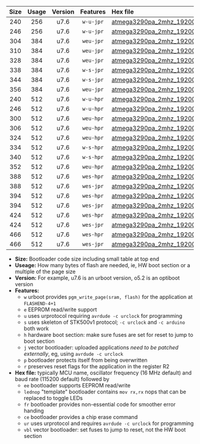 |Size|Usage|Version|Features|Hex file|
|:-:|:-:|:-:|:-:|:--|
|240|256|u7.6|`w-u-jpr`|[atmega3290pa_2mhz_19200bps_ur_vbl.hex](https://raw.githubusercontent.com/stefanrueger/urboot/main/atmega3290pa_2mhz_19200bps_ur_vbl.hex)|
|246|256|u7.6|`w-u-jpr`|[atmega3290pa_2mhz_19200bps_lednop_ur_vbl.hex](https://raw.githubusercontent.com/stefanrueger/urboot/main/atmega3290pa_2mhz_19200bps_lednop_ur_vbl.hex)|
|304|384|u7.6|`weu-jpr`|[atmega3290pa_2mhz_19200bps_ee_ur_vbl.hex](https://raw.githubusercontent.com/stefanrueger/urboot/main/atmega3290pa_2mhz_19200bps_ee_ur_vbl.hex)|
|310|384|u7.6|`weu-jpr`|[atmega3290pa_2mhz_19200bps_ee_lednop_ur_vbl.hex](https://raw.githubusercontent.com/stefanrueger/urboot/main/atmega3290pa_2mhz_19200bps_ee_lednop_ur_vbl.hex)|
|328|384|u7.6|`weu-jpr`|[atmega3290pa_2mhz_19200bps_ee_lednop_fr_ur_vbl.hex](https://raw.githubusercontent.com/stefanrueger/urboot/main/atmega3290pa_2mhz_19200bps_ee_lednop_fr_ur_vbl.hex)|
|338|384|u7.6|`w-s-jpr`|[atmega3290pa_2mhz_19200bps_vbl.hex](https://raw.githubusercontent.com/stefanrueger/urboot/main/atmega3290pa_2mhz_19200bps_vbl.hex)|
|344|384|u7.6|`w-s-jpr`|[atmega3290pa_2mhz_19200bps_lednop_vbl.hex](https://raw.githubusercontent.com/stefanrueger/urboot/main/atmega3290pa_2mhz_19200bps_lednop_vbl.hex)|
|356|384|u7.6|`weu-jpr`|[atmega3290pa_2mhz_19200bps_ee_lednop_fr_ce_ur_vbl.hex](https://raw.githubusercontent.com/stefanrueger/urboot/main/atmega3290pa_2mhz_19200bps_ee_lednop_fr_ce_ur_vbl.hex)|
|240|512|u7.6|`w-u-hpr`|[atmega3290pa_2mhz_19200bps_ur.hex](https://raw.githubusercontent.com/stefanrueger/urboot/main/atmega3290pa_2mhz_19200bps_ur.hex)|
|246|512|u7.6|`w-u-hpr`|[atmega3290pa_2mhz_19200bps_lednop_ur.hex](https://raw.githubusercontent.com/stefanrueger/urboot/main/atmega3290pa_2mhz_19200bps_lednop_ur.hex)|
|300|512|u7.6|`weu-hpr`|[atmega3290pa_2mhz_19200bps_ee_ur.hex](https://raw.githubusercontent.com/stefanrueger/urboot/main/atmega3290pa_2mhz_19200bps_ee_ur.hex)|
|306|512|u7.6|`weu-hpr`|[atmega3290pa_2mhz_19200bps_ee_lednop_ur.hex](https://raw.githubusercontent.com/stefanrueger/urboot/main/atmega3290pa_2mhz_19200bps_ee_lednop_ur.hex)|
|324|512|u7.6|`weu-hpr`|[atmega3290pa_2mhz_19200bps_ee_lednop_fr_ur.hex](https://raw.githubusercontent.com/stefanrueger/urboot/main/atmega3290pa_2mhz_19200bps_ee_lednop_fr_ur.hex)|
|334|512|u7.6|`w-s-hpr`|[atmega3290pa_2mhz_19200bps.hex](https://raw.githubusercontent.com/stefanrueger/urboot/main/atmega3290pa_2mhz_19200bps.hex)|
|340|512|u7.6|`w-s-hpr`|[atmega3290pa_2mhz_19200bps_lednop.hex](https://raw.githubusercontent.com/stefanrueger/urboot/main/atmega3290pa_2mhz_19200bps_lednop.hex)|
|352|512|u7.6|`weu-hpr`|[atmega3290pa_2mhz_19200bps_ee_lednop_fr_ce_ur.hex](https://raw.githubusercontent.com/stefanrueger/urboot/main/atmega3290pa_2mhz_19200bps_ee_lednop_fr_ce_ur.hex)|
|388|512|u7.6|`wes-hpr`|[atmega3290pa_2mhz_19200bps_ee.hex](https://raw.githubusercontent.com/stefanrueger/urboot/main/atmega3290pa_2mhz_19200bps_ee.hex)|
|388|512|u7.6|`wes-jpr`|[atmega3290pa_2mhz_19200bps_ee_vbl.hex](https://raw.githubusercontent.com/stefanrueger/urboot/main/atmega3290pa_2mhz_19200bps_ee_vbl.hex)|
|394|512|u7.6|`wes-hpr`|[atmega3290pa_2mhz_19200bps_ee_lednop.hex](https://raw.githubusercontent.com/stefanrueger/urboot/main/atmega3290pa_2mhz_19200bps_ee_lednop.hex)|
|394|512|u7.6|`wes-jpr`|[atmega3290pa_2mhz_19200bps_ee_lednop_vbl.hex](https://raw.githubusercontent.com/stefanrueger/urboot/main/atmega3290pa_2mhz_19200bps_ee_lednop_vbl.hex)|
|424|512|u7.6|`wes-hpr`|[atmega3290pa_2mhz_19200bps_ee_lednop_fr.hex](https://raw.githubusercontent.com/stefanrueger/urboot/main/atmega3290pa_2mhz_19200bps_ee_lednop_fr.hex)|
|424|512|u7.6|`wes-jpr`|[atmega3290pa_2mhz_19200bps_ee_lednop_fr_vbl.hex](https://raw.githubusercontent.com/stefanrueger/urboot/main/atmega3290pa_2mhz_19200bps_ee_lednop_fr_vbl.hex)|
|466|512|u7.6|`wes-hpr`|[atmega3290pa_2mhz_19200bps_ee_lednop_fr_ce.hex](https://raw.githubusercontent.com/stefanrueger/urboot/main/atmega3290pa_2mhz_19200bps_ee_lednop_fr_ce.hex)|
|466|512|u7.6|`wes-jpr`|[atmega3290pa_2mhz_19200bps_ee_lednop_fr_ce_vbl.hex](https://raw.githubusercontent.com/stefanrueger/urboot/main/atmega3290pa_2mhz_19200bps_ee_lednop_fr_ce_vbl.hex)|

- **Size:** Bootloader code size including small table at top end
- **Useage:** How many bytes of flash are needed, ie, HW boot section or a multiple of the page size
- **Version:** For example, u7.6 is an urboot version, o5.2 is an optiboot version
- **Features:**
  + `w` urboot provides `pgm_write_page(sram, flash)` for the application at `FLASHEND-4+1`
  + `e` EEPROM read/write support
  + `u` uses urprotocol requiring `avrdude -c urclock` for programming
  + `s` uses skeleton of STK500v1 protocol; `-c urclock` and `-c arduino` both work
  + `h` hardware boot section: make sure fuses are set for reset to jump to boot section
  + `j` vector bootloader: uploaded applications *need to be patched externally*, eg, using `avrdude -c urclock`
  + `p` bootloader protects itself from being overwritten
  + `r` preserves reset flags for the application in the register R2
- **Hex file:** typically MCU name, oscillator frequency (16 MHz default) and baud rate (115200 default) followed by
  + `ee` bootloader supports EEPROM read/write
  + `lednop` "template" bootloader contains `mov rx,rx` nops that can be replaced to toggle LEDs
  + `fr` bootloader provides non-essential code for smoother error handing
  + `ce` bootloader provides a chip erase command
  + `ur` uses urprotocol and requires `avrdude -c urclock` for programming
  + `vbl` vector bootloader: set fuses to jump to reset, not the HW boot section
